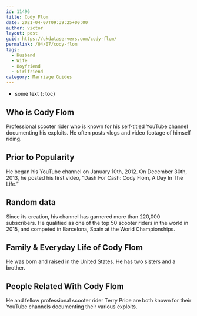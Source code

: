 ```yaml
---
id: 11496
title: Cody Flom
date: 2021-04-07T09:39:25+00:00
author: victor
layout: post
guid: https://ukdataservers.com/cody-flom/
permalink: /04/07/cody-flom
tags:
  - Husband
  - Wife
  - Boyfriend
  - Girlfriend
category: Marriage Guides
---
```


* some text
{: toc}


## Who is Cody Flom



Professional scooter rider who is known for his self-titled YouTube channel documenting his exploits. He often posts vlogs and video footage of himself riding. 

                
                
                
## Prior to Popularity



He began his YouTube channel on January 10th, 2012. On December 30th, 2013, he posted his first video, &#8220;Dash For Cash: Cody Flom, A Day In The Life.&#8221;

                
                
                
## Random data



Since its creation, his channel has garnered more than 220,000 subscribers. He qualified as one of the top 50 scooter riders in the world in 2015, and competed in Barcelona, Spain at the World Championships.

                
                
                
## Family & Everyday Life of Cody Flom



He was born and raised in the United States. He has two sisters and a brother.

                
                
                
## People Related With Cody Flom



He and fellow professional scooter rider Terry Price are both known for their YouTube channels documenting their various exploits.

                
              
            
          
          
          